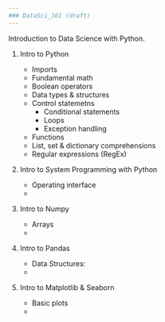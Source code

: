 ```yaml
---
### DataSci_101 (draft)
---
```


Introduction to Data Science with Python. 

  1. Intro to Python
      - Imports
      - Fundamental math
      - Boolean operators
      - Data types & structures
      - Control statemetns
        - Conditional statements
        - Loops
        - Exception handling
      - Functions
      - List, set & dictionary comprehensions
      - Regular expressions (RegEx)

  2. Intro to System Programming with Python
      - Operating interface
      - 
  3. Intro to Numpy
      - Arrays
      - 
  4. Intro to Pandas
      - Data Structures: 
      - 
  5. Intro to Matplotlib & Seaborn
      - Basic plots
      - 
 
